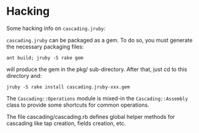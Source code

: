 # Hacking

Some hacking info on `cascading.jruby`:

`cascading.jruby` can be packaged as a gem. To do so, you must generate the necessary packaging files:

    ant build; jruby -S rake gem

will produce the gem in the pkg/ sub-directory. After that, just cd to this directory and:

    jruby -S rake install cascading.jruby-xxx.gem

The `Cascading::Operations` module is mixed-in the `Cascading::Assembly` class to provide some shortcuts for common operations.

The file cascading/cascading.rb defines global helper methods for cascading like tap creation, fields creation, etc. 
